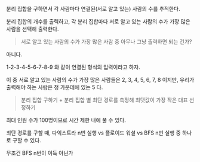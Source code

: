 분리 집합을 구하면서 각 사람마다 연결된(서로 알고 있는) 사람의 수를 추적한다.

분리 집합의 개수를 출력하고, 각 분리 집합마다 서로 알고 있는 사람의 수가 가장 많은 사람을 선택해 출력한다.

> 서로 알고 있는 사람의 수가 가장 많은 사람 중 아무나 그냥 출력하면 되는 건가?

아니다.

1-2-3-4-5-6-7-8-9 와 같이 연결된 형식의 입력이라고 하자.

이 중 서로 알고 있는 사람의 수가 가장 많은 사람들은 2, 3, 4, 5, 6, 7, 8 이지만, 우리가 출력해야 하는 사람은 정 가운데에 있는 5 다.

> 분리 집합 구하기 + 분리 집합 별 최단 경로를 측정해 최댓값이 가장 작은 대표 선정하기

최대 인원 수가 100명이므로 시간 제한 내에 풀 수 있다.

최단 경로를 구할 때, 다익스트라 n번 실행 vs 플로이드 워셜 vs BFS n번 실행 중 하나로 구할 수 있다.

무조건 BFS n번이 이득 아닌가
